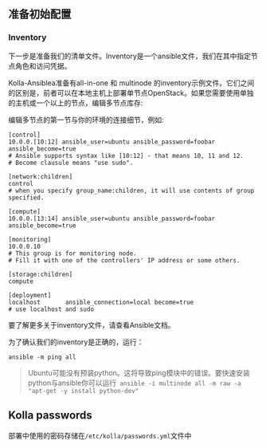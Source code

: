 ## 准备初始配置

### Inventory

下一步是准备我们的清单文件。Inventory是一个ansible文件，我们在其中指定节点角色和访问凭据。

Kolla-Ansiblea准备有all-in-one 和 multinode 的inventory示例文件。它们之间的区别是，前者可以在本地主机上部署单节点OpenStack。如果您需要使用单独的主机或一个以上的节点，编辑多节点库存:

编辑多节点的第一节与你的环境的连接细节，例如:

    [control]
    10.0.0.[10:12] ansible_user=ubuntu ansible_password=foobar ansible_become=true
    # Ansible supports syntax like [10:12] - that means 10, 11 and 12.
    # Become clausule means "use sudo".

    [network:children]
    control
    # when you specify group_name:children, it will use contents of group specified.

    [compute]
    10.0.0.[13:14] ansible_user=ubuntu ansible_password=foobar ansible_become=true

    [monitoring]
    10.0.0.10
    # This group is for monitoring node.
    # Fill it with one of the controllers' IP address or some others.

    [storage:children]
    compute

    [deployment]
    localhost       ansible_connection=local become=true
    # use localhost and sudo

要了解更多关于inventory文件，请查看Ansible文档。

为了确认我们的inventory是正确的，运行：

    ansible -m ping all

> Ubuntu可能没有预装python。这将导致ping模块中的错误。要快速安装python与ansible你可以运行` ansible -i multinode all -m raw -a "apt-get -y install python-dev"`

## Kolla passwords

部署中使用的密码存储在`/etc/kolla/passwords.yml`文件中

